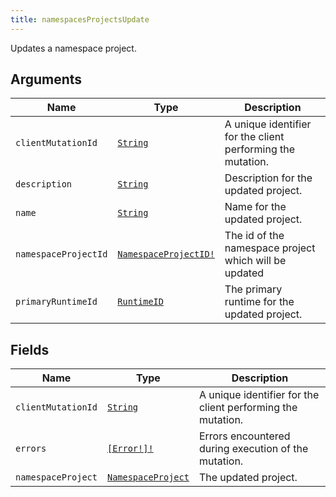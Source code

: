 ```yaml
---
title: namespacesProjectsUpdate
---
```


Updates a namespace project.

## Arguments

| Name | Type | Description |
|------|------|-------------|
| `clientMutationId` | [`String`](../scalar/string.md) | A unique identifier for the client performing the mutation. |
| `description` | [`String`](../scalar/string.md) | Description for the updated project. |
| `name` | [`String`](../scalar/string.md) | Name for the updated project. |
| `namespaceProjectId` | [`NamespaceProjectID!`](../scalar/namespaceprojectid.md) | The id of the namespace project which will be updated |
| `primaryRuntimeId` | [`RuntimeID`](../scalar/runtimeid.md) | The primary runtime for the updated project. |

## Fields

| Name | Type | Description |
|------|------|-------------|
| `clientMutationId` | [`String`](../scalar/string.md) | A unique identifier for the client performing the mutation. |
| `errors` | [`[Error!]!`](../union/error.md) | Errors encountered during execution of the mutation. |
| `namespaceProject` | [`NamespaceProject`](../object/namespaceproject.md) | The updated project. |
